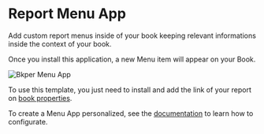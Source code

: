# Report Menu App

Add custom report menus inside of your book keeping relevant informations inside the context of your book. 

Once you install this application, a new Menu item will appear on your Book. 

![Bkper Menu App](https://bkper.com/docs/images/bkper-report-menu.png)


To use this template, you just need to install and add the link of your report on [book properties](https://help.bkper.com/en/articles/3666485-custom-properties-on-books-and-accounts).

To create a Menu App personalized, see the [documentation](https://bkper.com/docs/#apps) to learn how to configurate.


